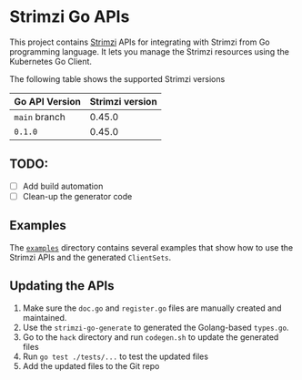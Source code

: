 # Strimzi Go APIs

This project contains [Strimzi](https://strimzi.io) APIs for integrating with Strimzi from Go programming language.
It lets you manage the Strimzi resources using the Kubernetes Go Client.

The following table shows the supported Strimzi versions

| Go API Version | Strimzi version |
|----------------|-----------------|
| `main` branch  | 0.45.0          |
| `0.1.0`        | 0.45.0          |

## TODO:

* [ ] Add build automation
* [ ] Clean-up the generator code

## Examples

The [`examples`](./examples) directory contains several examples that show how to use the Strimzi APIs and the generated `ClientSets`.

## Updating the APIs

1. Make sure the `doc.go` and `register.go` files are manually created and maintained.
2. Use the `strimzi-go-generate` to generated the Golang-based `types.go`.
3. Go to the `hack` directory and run `codegen.sh` to update the generated files
4. Run `go test ./tests/...` to test the updated files
5. Add the updated files to the Git repo
